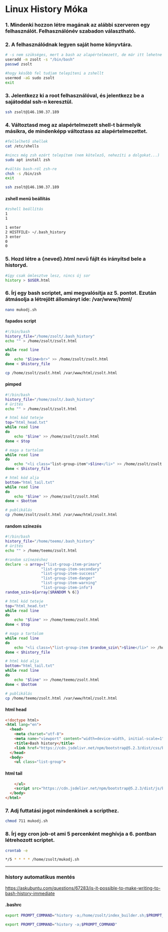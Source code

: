 # Linux History Móka
### 1.  Mindenki hozzon létre magának az alábbi szerveren egy felhasználót. Felhasználónév szabadon választható.
### 2. A felhasználódnak legyen saját home könyvtára.
```bash
# -s nem szükséges, mert a bash az alapértelmezett, de már itt lehetne mást beállítani
useradd -m zsolt -s "/bin/bash"
passwd zsolt

#hogy később fel tudjam telepíteni a zshellt
usermod -aG sudo zsolt
exit
```

### 3.  Jelentkezz ki a root felhasználóval, és jelentkezz be a sajátoddal ssh-n keresztül. 
```bash
ssh zsolt@146.190.37.189
```

### 4.  Változtasd meg az alapértelmezett shell-t bármelyik másikra, de mindenképp változtass az alapértelmezettet.
```bash
#fellelhető shellek
cat /etc/shells

#nincs még zsh ezért telepítem (nem kötelező, nehezíti a dolgokat...)
sudo apt install zsh

#váltás bash-ról zsh-re 
chsh -s /bin/zsh
exit

ssh zsolt@146.190.37.189
```

#### zshell menü beállítás
```bash
#zshell beállítás
1 
1

1 enter
2 HISTFILE> ~/.bash_history
3 enter
0
0
```

### 5.  Hozd létre a {neved}.html nevű fájlt és irányítsd bele a historyd.
```bash
#így csak ömlesztve lesz, nincs új sor
history > $USER.html
```

### 6.  Írj egy bash scriptet, ami megvalósítja az 5. pontot. Ezután átmásolja a létrejött állományt ide: /var/www/html/

```bash
nano mukodj.sh
```
#### fapados script
```bash
#!/bin/bash
history_file="/home/zsolt/.bash_history"
echo "" > /home/zsolt/zsolt.html

while read line
do
    echo "$line<br>" >> /home/zsolt/zsolt.html
done < $history_file

cp /home/zsolt/zsolt.html /var/www/html/zsolt.html
```

#### pimped
```bash
#!/bin/bash
history_file="/home/zsolt/.bash_history"
# ürítés
echo "" > /home/zsolt/zsolt.html

# html kód teteje
top="html_head.txt"
while read line
do
    echo "$line" >> /home/zsolt/zsolt.html
done < $top

# maga a tartalom
while read line
do
    echo "<li class="list-group-item">$line</li>" >> /home/zsolt/zsolt.html
done < $history_file

# html kód alja
bottom="html_tail.txt"
while read line
do
    echo "$line" >> /home/zsolt/zsolt.html
done < $bottom

# publikálás
cp /home/zsolt/zsolt.html /var/www/html/zsolt.html
```


#### random színezés
```bash
#!/bin/bash
history_file="/home/teemo/.bash_history"
# ürítés
echo "" > /home/teemo/zsolt.html

#random színezéshez
declare -a array=("list-group-item-primary"
                "list-group-item-secondary"
                "list-group-item-success"
                "list-group-item-danger"
                "list-group-item-warning"
                "list-group-item-info")
random_szin=${array[$RANDOM % 6]}

# html kód teteje
top="html_head.txt"
while read line
do
    echo "$line" >> /home/teemo/zsolt.html
done < $top

# maga a tartalom
while read line
do
    echo "<li class=\"list-group-item $random_szin\">$line</li>" >> /home/teemo/zsolt.html
done < $history_file

# html kód alja
bottom="html_tail.txt"
while read line
do
    echo "$line" >> /home/teemo/zsolt.html
done < $bottom

# publikálás
cp /home/teemo/zsolt.html /var/www/html/zsolt.html
```

#### html head
```html
<!doctype html>
<html lang="en">
  <head>
    <meta charset="utf-8">
    <meta name="viewport" content="width=device-width, initial-scale=1">
    <title>Bash history</title>
    <link href="https://cdn.jsdelivr.net/npm/bootstrap@5.2.3/dist/css/bootstrap.min.css" rel="stylesheet" integrity="sha384-rbsA2VBKQhggwzxH7pPCaAqO46MgnOM80zW1RWuH61DGLwZJEdK2Kadq2F9CUG65" crossorigin="anonymous">
  </head>
  <body>
    <ul class="list-group">
```

#### html tail
```html
    </ul>
    <script src="https://cdn.jsdelivr.net/npm/bootstrap@5.2.3/dist/js/bootstrap.bundle.min.js" integrity="sha384-kenU1KFdBIe4zVF0s0G1M5b4hcpxyD9F7jL+jjXkk+Q2h455rYXK/7HAuoJl+0I4" crossorigin="anonymous"></script>
  </body>
</html>
```

### 7.  Adj futtatási jogot mindenkinek a scripthez.
```bash
chmod 711 mukodj.sh
```

### 8.  Írj egy cron job-ot ami 5 percenként meghívja a 6. pontban létrehozott scriptet.
```bash
crontab -e

*/5 * * * * /home/zsolt/mukodj.sh
```

---

### history automatikus mentés
https://askubuntu.com/questions/67283/is-it-possible-to-make-writing-to-bash-history-immediate
#### .bashrc
```bash
export PROMPT_COMMAND="history -a;/home/zsolt/index_builder.sh;$PROMPT_COMMAND"

export PROMPT_COMMAND="history -a;$PROMPT_COMMAND"
```
